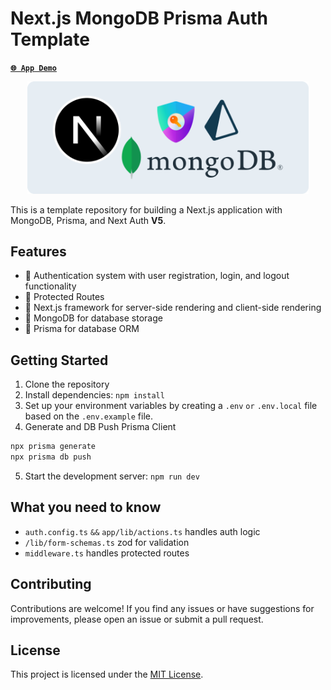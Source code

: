 # Next.js MongoDB Prisma Auth Template

[**`🌐 App Demo`**](https://nextjs-mongodb-prisma-auth-template.vercel.app/)

<p align="center">
<img src="remove_mee.png" width="450">
</p>

This is a template repository for building a Next.js application with MongoDB, Prisma, and Next Auth **V5**.

## Features

- 🚀 Authentication system with user registration, login, and logout functionality
- 🚀 Protected Routes
- 🚀 Next.js framework for server-side rendering and client-side rendering
- 🚀 MongoDB for database storage
- 🚀 Prisma for database ORM

## Getting Started

1. Clone the repository
2. Install dependencies: `npm install`
3. Set up your environment variables by creating a `.env` `or` `.env.local` file based on the `.env.example` file.
4. Generate and DB Push Prisma Client
```bash
npx prisma generate
npx prisma db push
```
5. Start the development server: `npm run dev`

## What you need to know

- `auth.config.ts` `&&` `app/lib/actions.ts` handles auth logic
- `/lib/form-schemas.ts` zod for validation
- `middleware.ts` handles protected routes

## Contributing

Contributions are welcome! If you find any issues or have suggestions for improvements, please open an issue or submit a pull request.

## License

This project is licensed under the [MIT License](LICENSE).
